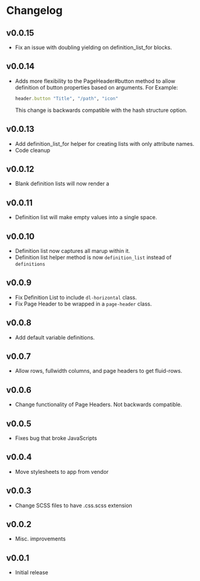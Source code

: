 # Changelog

## v0.0.15

* Fix an issue with doubling yielding on definition_list_for blocks.

## v0.0.14

* Adds more flexibility to the PageHeader#button method to allow definition of button properties based on arguments.
  For Example:

  ```ruby
  header.button "Title", "/path", "icon"
  ```

  This change is backwards compatible with the hash structure option.

## v0.0.13

* Add definition_list_for helper for creating lists with only attribute names.
* Code cleanup

## v0.0.12

* Blank definition lists will now render a &nbsp;

## v0.0.11

* Definition list will make empty values into a single space.

## v0.0.10

* Definition list now captures all marup within it.
* Definition list helper method is now `definition_list` instead of `definitions`

## v0.0.9

* Fix Definition List to include `dl-horizontal` class.
* Fix Page Header to be wrapped in a `page-header` class.

## v0.0.8

* Add default variable definitions.

## v0.0.7

* Allow rows, fullwidth columns, and page headers to get fluid-rows.

## v0.0.6

* Change functionality of Page Headers. Not backwards compatible.

## v0.0.5

* Fixes bug that broke JavaScripts

## v0.0.4

* Move stylesheets to app from vendor

## v0.0.3

* Change SCSS files to have .css.scss extension

## v0.0.2

* Misc. improvements

## v0.0.1

* Initial release
